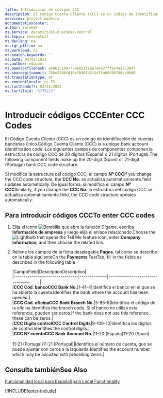 ```yaml
---
title: Introducción de códigos CCC
description: El Código Cuenta Cliente (CCC) es un código de identificación de cuentas bancarias único. Los siguientes campos de componentes componen la estructura de código CCC de 20 dígitos (España) o 21 dígitos (Portugal).
services: project-madeira
documentationcenter: ''
author: SorenGP
ms.service: dynamics365-business-central
ms.topic: conceptual
ms.devlang: na
ms.tgt_pltfrm: na
ms.workload: na
ms.search.keywords: ''
ms.date: 04/01/2021
ms.author: edupont
ms.openlocfilehash: ebb61c1b97778e821f16a7e6e27ff814a175304f
ms.sourcegitcommit: 766e2840fd16efb901d211d7fa64d96766ac99d9
ms.translationtype: HT
ms.contentlocale: es-ES
ms.lasthandoff: 03/31/2021
ms.locfileid: "5775222"
---
```

# <a name="enter-ccc-codes"></a><span data-ttu-id="3ea44-104">Introducir códigos CCC</span><span class="sxs-lookup"><span data-stu-id="3ea44-104">Enter CCC Codes</span></span>
<span data-ttu-id="3ea44-105">El Código Cuenta Cliente (CCC) es un código de identificación de cuentas bancarias único.</span><span class="sxs-lookup"><span data-stu-id="3ea44-105">Código Cuenta Cliente (CCC) is a unique bank account identification code.</span></span> <span data-ttu-id="3ea44-106">Los siguientes campos de componentes componen la estructura de código CCC de 20 dígitos (España) o 21 dígitos (Portugal).</span><span class="sxs-lookup"><span data-stu-id="3ea44-106">The following component fields make up the 20-digit (Spain) or 21-digit (Portugal) bank CCC code structure.</span></span>  

<span data-ttu-id="3ea44-107">Si modifica la estructura del código CCC, el campo **Nº CCC**</span><span class="sxs-lookup"><span data-stu-id="3ea44-107">If you change the CCC code structure, the **CCC No.**</span></span> <span data-ttu-id="3ea44-108">se actualiza automáticamente.</span><span class="sxs-lookup"><span data-stu-id="3ea44-108">field updates automatically.</span></span> <span data-ttu-id="3ea44-109">De igual forma, si modifica el campo **Nº CCC**</span><span class="sxs-lookup"><span data-stu-id="3ea44-109">Similarly, if you change the **CCC No.**</span></span> <span data-ttu-id="3ea44-110">la estructura del código CCC se actualiza automáticamente.</span><span class="sxs-lookup"><span data-stu-id="3ea44-110">field, the CCC code structure updates automatically.</span></span>  

## <a name="to-enter-ccc-codes"></a><span data-ttu-id="3ea44-111">Para introducir códigos CCC</span><span class="sxs-lookup"><span data-stu-id="3ea44-111">To enter CCC codes</span></span>  

1.  <span data-ttu-id="3ea44-112">Elija el icono ![Bombilla que abre la función Dígame](../../media/ui-search/search_small.png "Dígame qué desea hacer"), escriba **Información de empresa** y luego elija el enlace relacionado.</span><span class="sxs-lookup"><span data-stu-id="3ea44-112">Choose the ![Lightbulb that opens the Tell Me feature](../../media/ui-search/search_small.png "Tell me what you want to do") icon, enter **Company Information**, and then choose the related link.</span></span>  
2.  <span data-ttu-id="3ea44-113">Rellene los campos de la ficha desplegable **Pagos**, tal como se describe en la tabla siguiente</span><span class="sxs-lookup"><span data-stu-id="3ea44-113">On the **Payments** FastTab, fill in the fields as described in the following table</span></span>  

    |<span data-ttu-id="3ea44-114">Campo</span><span class="sxs-lookup"><span data-stu-id="3ea44-114">Field</span></span>|<span data-ttu-id="3ea44-115">Description</span><span class="sxs-lookup"><span data-stu-id="3ea44-115">Description</span></span>|  
    |---------------------------------|--------------|---------------------------------------|  
    |<span data-ttu-id="3ea44-116">**CCC Cód. banco**</span><span class="sxs-lookup"><span data-stu-id="3ea44-116">**CCC Bank No.**</span></span>|<span data-ttu-id="3ea44-117">1-4</span><span class="sxs-lookup"><span data-stu-id="3ea44-117">1-4</span></span>|<span data-ttu-id="3ea44-118">Identifica el banco en el que se ha abierto la cuenta.</span><span class="sxs-lookup"><span data-stu-id="3ea44-118">Identifies the bank where the account has been opened.</span></span>|  
    |<span data-ttu-id="3ea44-119">**CCC Cód. oficina**</span><span class="sxs-lookup"><span data-stu-id="3ea44-119">**CCC Bank Branch No.**</span></span>|<span data-ttu-id="3ea44-120">5-8</span><span class="sxs-lookup"><span data-stu-id="3ea44-120">5-8</span></span>|<span data-ttu-id="3ea44-121">Identifica el código de la oficina.</span><span class="sxs-lookup"><span data-stu-id="3ea44-121">Identifies the branch code.</span></span> <span data-ttu-id="3ea44-122">Si el banco no utiliza esta referencia, pueden ser ceros.</span><span class="sxs-lookup"><span data-stu-id="3ea44-122">If the bank does not use this reference, these can be zeros.</span></span>|  
    |<span data-ttu-id="3ea44-123">**CCC Dígito control**</span><span class="sxs-lookup"><span data-stu-id="3ea44-123">**CCC Control Digits**</span></span>|<span data-ttu-id="3ea44-124">9-10</span><span class="sxs-lookup"><span data-stu-id="3ea44-124">9-10</span></span>|<span data-ttu-id="3ea44-125">Identifica los dígitos de control.</span><span class="sxs-lookup"><span data-stu-id="3ea44-125">Identifies the control digits.</span></span>|  
    |<span data-ttu-id="3ea44-126">**CCC Nº cuenta**</span><span class="sxs-lookup"><span data-stu-id="3ea44-126">**CCC Bank Account No.**</span></span>|<span data-ttu-id="3ea44-127">11-20 (España)</span><span class="sxs-lookup"><span data-stu-id="3ea44-127">11-20 (Spain)</span></span><br /><br /> <span data-ttu-id="3ea44-128">11-21 (Portugal)</span><span class="sxs-lookup"><span data-stu-id="3ea44-128">11-21 (Portugal)</span></span>|<span data-ttu-id="3ea44-129">Identifica el número de cuenta, que se puede ajustar con ceros a la izquierda.</span><span class="sxs-lookup"><span data-stu-id="3ea44-129">Identifies the account number, which may be adjusted with preceding zeros.</span></span>|  

## <a name="see-also"></a><span data-ttu-id="3ea44-130">Consulte también</span><span class="sxs-lookup"><span data-stu-id="3ea44-130">See Also</span></span>  
[<span data-ttu-id="3ea44-131">Funcionalidad local para España</span><span class="sxs-lookup"><span data-stu-id="3ea44-131">Spain Local Functionality</span></span>](spain-local-functionality.md)


[!INCLUDE[footer-include](../../includes/footer-banner.md)]